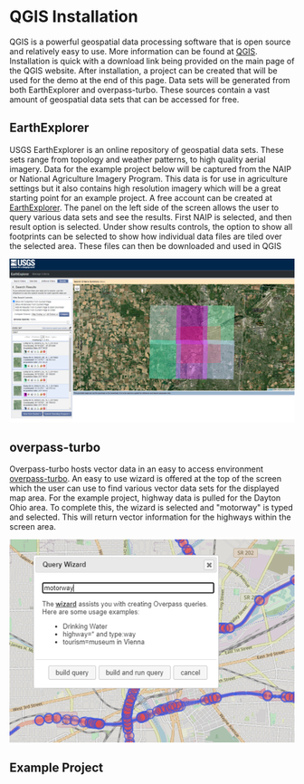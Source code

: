# QGIS Installation
QGIS is a powerful geospatial data processing software that is open source and relatively easy to use.  More information can be found at [QGIS](https://qgis.org/en/site/). Installation is quick with a download link being provided on the main page of the QGIS website. After installation, a project can be created that will be used for the demo at the end of this page. Data sets will be generated from both EarthExplorer and overpass-turbo. These sources contain a vast amount of geospatial data sets that can be accessed for free.

## EarthExplorer
USGS EarthExplorer is an online repository of geospatial data sets. These sets range from topology and weather patterns, to high quality aerial imagery. Data for the example project below will be captured from the NAIP or National Agriculture Imagery Program. This data is for use in agriculture settings but it also contains high resolution imagery which will be a great starting point for an example project. A free account can be created at [EarthExplorer](https://earthexplorer.usgs.gov/). The panel on the left side of the screen allows the user to query various data sets and see the results. First NAIP is selected, and then result option is selected. Under show results controls, the option to show all footprints can be selected to show how individual data files are tiled over the selected area. These files can then be downloaded and used in QGIS

![](https://github.com/hughest6/CSE620B/blob/QGIS-Installation/earth%20explorer%20export.PNG)

## overpass-turbo
Overpass-turbo hosts vector data in an easy to access environment [overpass-turbo](https://overpass-turbo.eu/). An easy to use wizard is offered at the top of the screen which the user can use to find various vector data sets for the displayed map area.  For the example project, highway data is pulled for the Dayton Ohio area. To complete this, the wizard is selected and "motorway" is typed and selected. This will return vector information for the highways within the screen area.

![](https://github.com/hughest6/CSE620B/blob/QGIS-Installation/overpass_motorway_screenshot.PNG)

## Example Project

